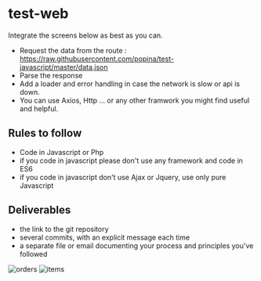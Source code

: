 # test-web

Integrate the screens below as best as you can.

- Request the data from the route : https://raw.githubusercontent.com/popina/test-javascript/master/data.json
- Parse the response
- Add a loader and error handling in case the network is slow or api is down.
- You can use Axios, Http ... or any other framwork you might find useful and helpful.

## Rules to follow
- Code in Javascript or Php
- if you code in javascript please don't use any framework and code in ES6
- if you code in javascript don't use Ajax or Jquery, use only pure Javascript

## Deliverables

- the link to the git repository
- several commits, with an explicit message each time
- a separate file or email documenting your process and principles you've followed

![orders](https://raw.githubusercontent.com/popina/test-ios/master/orders.png)
![items](https://raw.githubusercontent.com/popina/test-ios/master/items.png)
